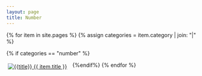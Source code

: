 ```yaml
---
layout: page
title: Number
---
```


{% for item in site.pages %}
{% assign categories = item.category | join: "|" %}

{% if categories == "number" %}
<div style="padding: 4px; float:left; width: 33%"><a title="{{title}}" href="{{ item.url }}"><img alt="{{title}}" src="{{ item.image }}"> {{ item.title }}</a></div>
{%endif%}
{% endfor %}
